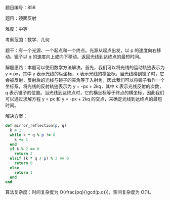 题目编号：858

题目：镜面反射

难度：中等

考察范围：数学、几何

题干：有一个光源、一个起点和一个终点。光源从起点出发，以 p 的速度向右移动。镜子以 q 的速度向上或向下移动。返回光线到达终点的最短时间。

解题思路：本题可以使用数学方法解决。首先，我们可以将光线的运动轨迹表示为 y = px，其中 y 表示光线的纵坐标，x 表示光线的横坐标。当光线碰到镜子时，它会被反射，反射后的光线与镜子的夹角等于入射角，因此我们可以将镜子看作一个坐标系，将光线的反射轨迹表示为 y = -px + 2kq，其中 k 表示光线反射的次数，q 表示镜子的位置。当光线到达终点时，它的横坐标等于终点的横坐标，因此我们可以通过求解方程 y = px 和 y = -px + 2kq 的交点，来确定光线到达终点的最短时间。

解决方案：

```ruby
def mirror_reflection(p, q)
  k = 1
  while k * q % p != 0
    k += 1
  end
  if k % 2 == 0
    return 2
  elsif (k * q / p) % 2 == 0
    return 0
  else
    return 1
  end
end
```

算法复杂度：时间复杂度为 O(\frac{pq}{\gcd(p,q)})，空间复杂度为 O(1)。